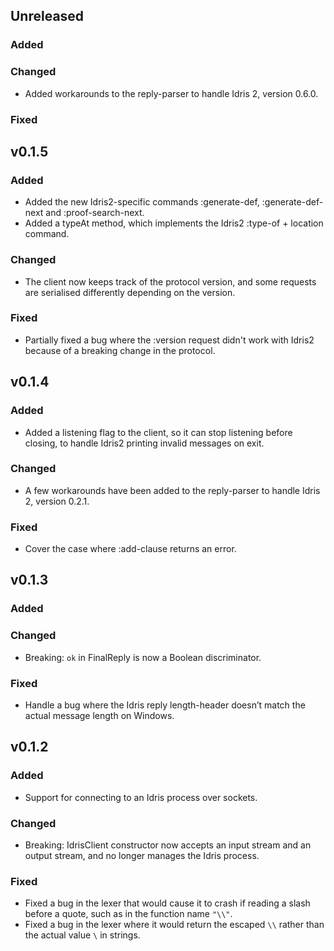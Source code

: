 ## Unreleased
### Added
### Changed
- Added workarounds to the reply-parser to handle Idris 2, version 0.6.0.
### Fixed

## v0.1.5
### Added
- Added the new Idris2-specific commands :generate-def, :generate-def-next and :proof-search-next.
- Added a typeAt method, which implements the Idris2 :type-of + location command.
### Changed
- The client now keeps track of the protocol version, and some requests are serialised differently depending on the version.
### Fixed
- Partially fixed a bug where the :version request didn't work with Idris2 because of a breaking change in the protocol.

## v0.1.4
### Added
- Added a listening flag to the client, so it can stop listening before closing, to handle Idris2 printing invalid messages on exit.
### Changed
- A few workarounds have been added to the reply-parser to handle Idris 2, version 0.2.1.
### Fixed
- Cover the case where :add-clause returns an error.

## v0.1.3
### Added
### Changed
- Breaking: `ok` in FinalReply is now a Boolean discriminator.

### Fixed
- Handle a bug where the Idris reply length-header doesn’t match the actual message length on Windows.

## v0.1.2
### Added
- Support for connecting to an Idris process over sockets.

### Changed
- Breaking: IdrisClient constructor now accepts an input stream and an output stream, and no longer manages the Idris process.

### Fixed
- Fixed a bug in the lexer that would cause it to crash if reading a slash before a quote, such as in the function name `"\\"`.
- Fixed a bug in the lexer where it would return the escaped `\\` rather than the actual value `\` in strings.
